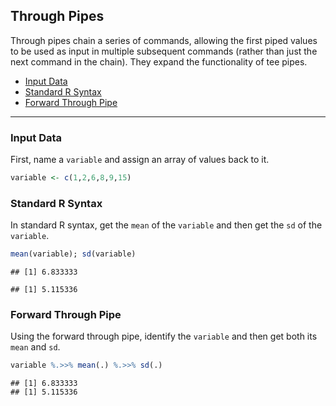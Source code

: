 
## Through Pipes

Through pipes chain a series of commands, allowing the first piped
values to be used as input in multiple subsequent commands (rather than
just the next command in the chain). They expand the functionality of
tee pipes.

- [Input Data](#input-data)
- [Standard R Syntax](#standard-r-syntax)
- [Forward Through Pipe](#forward-through-pipe)

------------------------------------------------------------------------

### Input Data

First, name a `variable` and assign an array of values back to it.

``` r
variable <- c(1,2,6,8,9,15)
```

### Standard R Syntax

In standard R syntax, get the `mean` of the `variable` and then get the
`sd` of the `variable`.

``` r
mean(variable); sd(variable)
```

    ## [1] 6.833333

    ## [1] 5.115336

### Forward Through Pipe

Using the forward through pipe, identify the `variable` and then get
both its `mean` and `sd`.

``` r
variable %.>>% mean(.) %.>>% sd(.)
```

    ## [1] 6.833333
    ## [1] 5.115336
